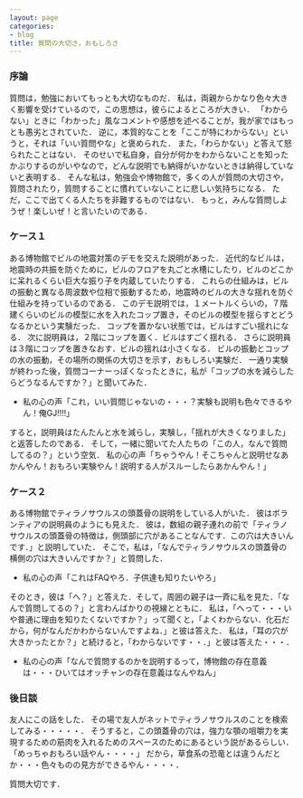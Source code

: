 ```yaml
---
layout: page
categories:
- blog
title: 質問の大切さ，おもしろさ
---
```


### 序論

質問は，勉強においてもっとも大切なものだ．
私は，両親からかなり色々大きく影響を受けているので，この思想は，彼らによるところが大きい．
「わからない」ときに「わかった」風なコメントや感想を述べることが，我が家ではもっとも愚劣とされていた．
逆に，本質的なことを「ここが特にわからない」というと，それは「いい質問やな」と褒められた．
また，「わらかない」と答えて怒られたことはない．
そのせいで私自身，自分が何かをわからないことを知ったかぶりするのがいやなので，どんな説明でも納得がいかないときは納得していないと表明する．
そんな私は，勉強会や博物館で，多くの人が質問の大切さや，質問されたり，質問することに慣れていないことに悲しい気持ちになる．
ただ，ここで出てくる人たちを非難するものではない．
もっと，みんな質問しようぜ！楽しいぜ！と言いたいのである．

### ケース１

ある博物館でビルの地震対策のデモを交えた説明があった．
近代的なビルは，地震時の共振を防ぐために，ビルのフロアを丸ごと水槽にしたり，ビルのどこかに呆れるくらい巨大な振り子を内蔵していたりする．
これらの仕組みは，ビルの振動と異なる周波数や位相で振動するため，地震時のビルの大きな揺れを防ぐ仕組みを持っているのである．
このデモ説明では，１メートルくらいの，７階建くらいのビルの模型に水を入れたコップ置き，そのビルの模型を揺らすとどうなるかという実験だった．
コップを置かない状態では，ビルはすごい揺れになる．
次に説明員は，２階にコップを置く．ビルはすごく揺れる．
さらに説明員は３階にコップを置きなおす．ビルの揺れは小さくなる．
ビルの振動とコップの水の振動，その場所の関係の大切さを示す，おもしろい実験だ．
一通り実験が終わった後，質問コーナーっぽくなったときに，私が「コップの水を減らしたらどうなるんですか？」と聞いてみた．

* 私の心の声「これ，いい質問じゃないの・・・？実験も説明も色々できるやん！俺GJ!!!!」

すると，説明員はたんたんと水を減らし，実験し，「揺れが大きくなりました」と返答したのである．
そして，一緒に聞いてた人たちの「この人，なんで質問してるの？」という空気．
私の心の声「ちゃうやん！そこちゃんと説明せなあかんやん！おもろい実験やん！説明する人がスルーしたらあかんやん！」

### ケース２

ある博物館でティラノサウルスの頭蓋骨の説明をしている人がいた．
彼はボランティアの説明員のようにも見えた．
彼は，数組の親子連れの前で「ティラノサウルスの頭蓋骨の特徴は，側頭部に穴があることなんです．この穴は大きいんです．」と説明していた．
そこで，私は，「なんでティラノサウルスの頭蓋骨の横側の穴は大きいんですか？」と質問した．

* 私の心の声「これはFAQやろ．子供達も知りたいやろ」

そのとき，彼は「へ？」と答えた．そして，周囲の親子は一斉に私を見た．「なんで質問してるの？」と言わんばかりの視線とともに．
私は，「へって・・・いや普通に理由を知りたくないですか？」って聞くと，「よくわからない．化石だから，何がなんだかわからないんですよね．」と彼は答えた．
私は，「耳の穴が大きかったとか？」と続けると，「わからないです・・．」と彼は答えた・・・．

* 私の心の声「なんで質問するのかを説明するって，博物館の存在意義は・・・ひいてはオッチャンの存在意義はなんやねん」

### 後日談

友人にこの話をした．
その場で友人がネットでティラノサウルスのことを検索してみる・・・・・．
そうすると，この頭蓋骨の穴は，強力な顎の咀嚼力を実現するための筋肉を入れるためのスペースのためにあるという説があるらしい．
「めっちゃおもろい話やん・・・・」
だから，草食系の恐竜とは違うんだとか・・・色々ものの見方ができるやん・・・・．

質問大切です．